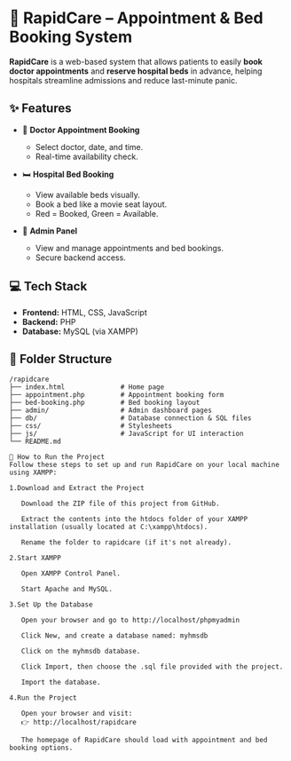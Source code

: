 # 🏥 RapidCare – Appointment & Bed Booking System

**RapidCare** is a web-based system that allows patients to easily **book doctor appointments** and **reserve hospital beds** in advance, helping hospitals streamline admissions and reduce last-minute panic.

## ✨ Features

- 📅 **Doctor Appointment Booking**
  - Select doctor, date, and time.
  - Real-time availability check.
  
- 🛏️ **Hospital Bed Booking**
  - View available beds visually.
  - Book a bed like a movie seat layout.
  - Red = Booked, Green = Available.

- 🔐 **Admin Panel**
  - View and manage appointments and bed bookings.
  - Secure backend access.

## 💻 Tech Stack

- **Frontend:** HTML, CSS, JavaScript  
- **Backend:** PHP  
- **Database:** MySQL (via XAMPP)

## 📁 Folder Structure

```plaintext
/rapidcare
├── index.html              # Home page
├── appointment.php         # Appointment booking form
├── bed-booking.php         # Bed booking layout
├── admin/                  # Admin dashboard pages
├── db/                     # Database connection & SQL files
├── css/                    # Stylesheets
├── js/                     # JavaScript for UI interaction
└── README.md

🚀 How to Run the Project
Follow these steps to set up and run RapidCare on your local machine using XAMPP:

1.Download and Extract the Project

   Download the ZIP file of this project from GitHub.

   Extract the contents into the htdocs folder of your XAMPP installation (usually located at C:\xampp\htdocs).

   Rename the folder to rapidcare (if it's not already).

2.Start XAMPP

   Open XAMPP Control Panel.

   Start Apache and MySQL.

3.Set Up the Database

   Open your browser and go to http://localhost/phpmyadmin

   Click New, and create a database named: myhmsdb

   Click on the myhmsdb database.

   Click Import, then choose the .sql file provided with the project.

   Import the database.

4.Run the Project

   Open your browser and visit:
   👉 http://localhost/rapidcare

   The homepage of RapidCare should load with appointment and bed booking options.
